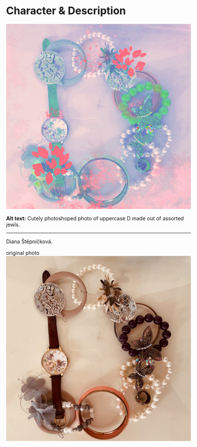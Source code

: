 # Character & Description

![Cutely photoshoped photo of uppercase D made out of assorted jewls.](img/letter-d.jpg)

**Alt text:** Cutely photoshoped photo of uppercase D made out of assorted jewls.

- - -

Diana Štěpničková. 

original photo
![Photo of uppercase D made out of assorted jewls.](img/original.jpg)
